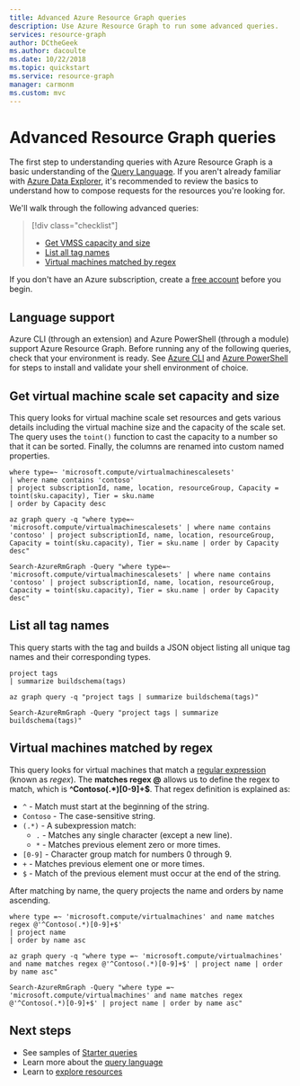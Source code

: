 ```yaml
---
title: Advanced Azure Resource Graph queries
description: Use Azure Resource Graph to run some advanced queries.
services: resource-graph
author: DCtheGeek
ms.author: dacoulte
ms.date: 10/22/2018
ms.topic: quickstart
ms.service: resource-graph
manager: carmonm
ms.custom: mvc
---
```

# Advanced Resource Graph queries

The first step to understanding queries with Azure Resource Graph is a basic understanding of the
[Query Language](../concepts/query-language.md). If you aren't already familiar with [Azure Data
Explorer](../../../data-explorer/data-explorer-overview.md), it's recommended to review the basics
to understand how to compose requests for the resources you're looking for.

We'll walk through the following advanced queries:

> [!div class="checklist"]
> - [Get VMSS capacity and size](#vmss-capacity)
> - [List all tag names](#list-all-tags)
> - [Virtual machines matched by regex](#vm-regex)

If you don't have an Azure subscription, create a [free account](https://azure.microsoft.com/free) before you begin.

## Language support

Azure CLI (through an extension) and Azure PowerShell (through a module) support Azure Resource
Graph. Before running any of the following queries, check that your environment is ready. See
[Azure CLI](../first-query-azurecli.md#add-the-resource-graph-extension) and [Azure
PowerShell](../first-query-powershell.md#add-the-resource-graph-module) for steps to install and
validate your shell environment of choice.

## <a name="vmss-capacity"></a>Get virtual machine scale set capacity and size

This query looks for virtual machine scale set resources and gets various details including the
virtual machine size and the capacity of the scale set. The query uses the `toint()` function to
cast the capacity to a number so that it can be sorted. Finally, the columns are renamed into
custom named properties.

```Query
where type=~ 'microsoft.compute/virtualmachinescalesets'
| where name contains 'contoso'
| project subscriptionId, name, location, resourceGroup, Capacity = toint(sku.capacity), Tier = sku.name
| order by Capacity desc
```

```azurecli-interactive
az graph query -q "where type=~ 'microsoft.compute/virtualmachinescalesets' | where name contains 'contoso' | project subscriptionId, name, location, resourceGroup, Capacity = toint(sku.capacity), Tier = sku.name | order by Capacity desc"
```

```azurepowershell-interactive
Search-AzureRmGraph -Query "where type=~ 'microsoft.compute/virtualmachinescalesets' | where name contains 'contoso' | project subscriptionId, name, location, resourceGroup, Capacity = toint(sku.capacity), Tier = sku.name | order by Capacity desc"
```

## <a name="list-all-tags"></a>List all tag names

This query starts with the tag and builds a JSON object listing all unique tag names and their
corresponding types.

```Query
project tags
| summarize buildschema(tags)
```

```azurecli-interactive
az graph query -q "project tags | summarize buildschema(tags)"
```

```azurepowershell-interactive
Search-AzureRmGraph -Query "project tags | summarize buildschema(tags)"
```

## <a name="vm-regex"></a>Virtual machines matched by regex

This query looks for virtual machines that match a [regular expression](/dotnet/standard/base-types/regular-expression-language-quick-reference) (known as _regex_).
The **matches regex @** allows us to define the regex to match, which is **^Contoso(.*)[0-9]+$**. That regex definition is explained as:

- `^` - Match must start at the beginning of the string.
- `Contoso` - The case-sensitive string.
- `(.*)` - A subexpression match:
  - `.` - Matches any single character (except a new line).
  - `*` - Matches previous element zero or more times.
- `[0-9]` - Character group match for numbers 0 through 9.
- `+` - Matches previous element one or more times.
- `$` - Match of the previous element must occur at the end of the string.

After matching by name, the query projects the name and orders by name ascending.

```Query
where type =~ 'microsoft.compute/virtualmachines' and name matches regex @'^Contoso(.*)[0-9]+$'
| project name
| order by name asc
```

```azurecli-interactive
az graph query -q "where type =~ 'microsoft.compute/virtualmachines' and name matches regex @'^Contoso(.*)[0-9]+$' | project name | order by name asc"
```

```azurepowershell-interactive
Search-AzureRmGraph -Query "where type =~ 'microsoft.compute/virtualmachines' and name matches regex @'^Contoso(.*)[0-9]+$' | project name | order by name asc"
```

## Next steps

- See samples of [Starter queries](starter.md)
- Learn more about the [query language](../concepts/query-language.md)
- Learn to [explore resources](../concepts/explore-resources.md)